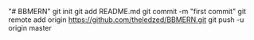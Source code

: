 "# BBMERN"  git init git add README.md git commit -m "first commit" git remote add origin https://github.com/theledzed/BBMERN.git git push -u origin master
